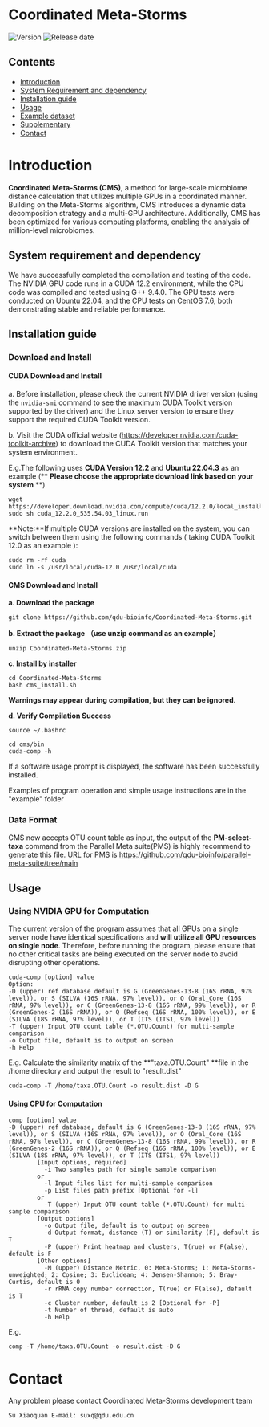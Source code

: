 # Coordinated Meta-Storms

![Version](https://img.shields.io/badge/Version-1.01-brightgreen)
![Release date](https://img.shields.io/badge/Release%20date-Jan.%2017%2C%202025-brightgreen)



## Contents

- [Introduction](#introduction)
- [System Requirement and dependency](#system-requirement-and-dependency)
- [Installation guide](#installation-guide)
- [Usage](#usage)
- [Example dataset](#example-dataset)
- [Supplementary](#supplementary)
- [Contact](#contact)

# Introduction

**Coordinated Meta-Storms (CMS)**, a method for large-scale microbiome distance calculation that utilizes multiple GPUs in a coordinated manner. Building on the Meta-Storms algorithm, CMS introduces a dynamic data decomposition strategy and a multi-GPU architecture. Additionally, CMS has been optimized for various computing platforms, enabling the analysis of million-level microbiomes. 

## System requirement and dependency

We have successfully completed the compilation and testing of the code. The NVIDIA GPU code runs in a CUDA 12.2 environment, while the CPU code was compiled and tested using G++ 9.4.0. The GPU tests were conducted on Ubuntu 22.04, and the CPU tests on CentOS 7.6, both demonstrating stable and reliable performance.

## Installation guide

### Download and Install

#### CUDA Download and Install

a. Before installation, please check the current NVIDIA driver version (using the `nvidia-smi` command to see the maximum CUDA Toolkit version supported by the driver) and the Linux server version to ensure they support the required CUDA Toolkit version.

b. Visit the CUDA official website (<https://developer.nvidia.com/cuda-toolkit-archive>) to download the CUDA Toolkit version that matches your system environment.

E.g.The following uses **CUDA Version 12.2** and **Ubuntu 22.04.3** as an example (** **Please choose the appropriate download link based on your system** **) 

```shell
wget https://developer.download.nvidia.com/compute/cuda/12.2.0/local_installers/cuda_12.2.0_535.54.03_linux.run
sudo sh cuda_12.2.0_535.54.03_linux.run
```

**Note:**If multiple CUDA versions are installed on the system, you can switch between them using the following commands ( taking CUDA Toolkit 12.0 as an example ):

```
sudo rm -rf cuda
sudo ln -s /usr/local/cuda-12.0 /usr/local/cuda
```

#### CMS Download and Install

**a. Download the package**

```
git clone https://github.com/qdu-bioinfo/Coordinated-Meta-Storms.git
```

**b. Extract the package （use unzip command as an example）**

```shell
unzip Coordinated-Meta-Storms.zip
```

**c. Install by installer**

````shell
cd Coordinated-Meta-Storms
bash cms_install.sh
````

**Warnings may appear during compilation, but they can be ignored.**

**d. Verify Compilation Success**

```
source ~/.bashrc

cd cms/bin
cuda-comp -h
```

If a software usage prompt is displayed, the software has been successfully installed.

Examples of program operation and simple usage instructions are in the "example" folder

### Data Format

CMS now accepts OTU count table as input,  the output of the **PM-select-taxa** command from the Parallel Meta suite(PMS) is highly recommend to generate this file. URL for PMS is <https://github.com/qdu-bioinfo/parallel-meta-suite/tree/main>

## Usage

### Using NVIDIA GPU for Computation

The current version of the program assumes that all GPUs on a single server node have identical specifications and **will utilize all GPU resources on single node**. Therefore, before running the program, please ensure that no other critical tasks are being executed on the server node to avoid disrupting other operations.

```
cuda-comp [option] value
Option:
-D (upper) ref database default is G (GreenGenes-13-8 (16S rRNA, 97% level)), or S (SILVA (16S rRNA, 97% level)), or O (Oral_Core (16S rRNA, 97% level)), or C (GreenGenes-13-8 (16S rRNA, 99% level)), or R (GreenGenes-2 (16S rRNA)), or Q (Refseq (16S rRNA, 100% level)), or E (SILVA (18S rRNA, 97% level)), or T (ITS (ITS1, 97% level))
-T (upper) Input OTU count table (*.OTU.Count) for multi-sample comparison
-o Output file, default is to output on screen
-h Help
```

E.g. Calculate the similarity matrix of the **"taxa.OTU.Count" **file in the /home directory and output the result to "result.dist"

```
cuda-comp -T /home/taxa.OTU.Count -o result.dist -D G
```

#### Using CPU for Computation

```
comp [option] value
-D (upper) ref database, default is G (GreenGenes-13-8 (16S rRNA, 97% level)), or S (SILVA (16S rRNA, 97% level)), or O (Oral_Core (16S rRNA, 97% level)), or C (GreenGenes-13-8 (16S rRNA, 99% level)), or R (GreenGenes-2 (16S rRNA)), or Q (Refseq (16S rRNA, 100% level)), or E (SILVA (18S rRNA, 97% level)), or T (ITS (ITS1, 97% level))
        [Input options, required]
          -i Two samples path for single sample comparison
        or
          -l Input files list for multi-sample comparison
          -p List files path prefix [Optional for -l]
        or
          -T (upper) Input OTU count table (*.OTU.Count) for multi-sample comparison
        [Output options]
          -o Output file, default is to output on screen
          -d Output format, distance (T) or similarity (F), default is T
          -P (upper) Print heatmap and clusters, T(rue) or F(alse), default is F
        [Other options]
          -M (upper) Distance Metric, 0: Meta-Storms; 1: Meta-Storms-unweighted; 2: Cosine; 3: Euclidean; 4: Jensen-Shannon; 5: Bray-Curtis, default is 0
          -r rRNA copy number correction, T(rue) or F(alse), default is T
          -c Cluster number, default is 2 [Optional for -P]
          -t Number of thread, default is auto
          -h Help
```

E.g.

```
comp -T /home/taxa.OTU.Count -o result.dist -D G
```

# Contact

Any problem please contact Coordinated Meta-Storms development team 

```
Su Xiaoquan	E-mail: suxq@qdu.edu.cn
```

